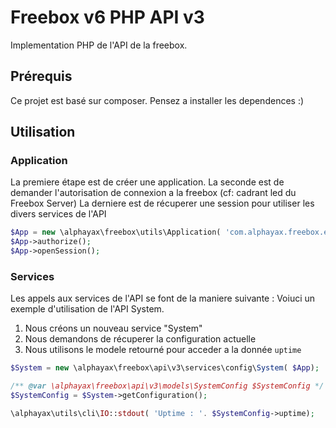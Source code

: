 
# Freebox v6 PHP API v3

Implementation PHP de l'API de la freebox.

## Prérequis

Ce projet est basé sur composer. Pensez a installer les dependences :)

## Utilisation

### Application

La premiere étape est de créer une application. 
La seconde est de demander l'autorisation de connexion a la freebox (cf: cadrant led du Freebox Server)
La derniere est de récuperer une session pour utiliser les divers services de l'API

```php
$App = new \alphayax\freebox\utils\Application( 'com.alphayax.freebox.example', 'Freebox PHP API Exemple', '0.0.1');
$App->authorize();
$App->openSession();
```

### Services
Les appels aux services de l'API se font de la maniere suivante :
Voiuci un exemple d'utilisation de l'API System. 
1. Nous créons un nouveau service "System"
2. Nous demandons de récuperer la configuration actuelle
3. Nous utilisons le modele retourné pour acceder a la donnée `uptime`
 
```php
$System = new \alphayax\freebox\api\v3\services\config\System( $App);

/** @var \alphayax\freebox\api\v3\models\SystemConfig $SystemConfig */
$SystemConfig = $System->getConfiguration();

\alphayax\utils\cli\IO::stdout( 'Uptime : '. $SystemConfig->uptime);
```